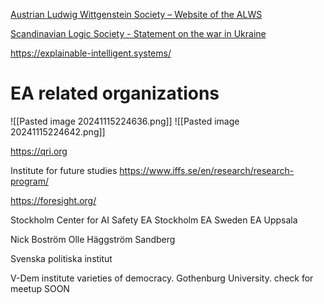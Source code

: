 [Austrian Ludwig Wittgenstein Society – Website of the ALWS](https://www.alws.at/)

[Scandinavian Logic Society - Statement on the war in Ukraine](https://scandinavianlogic.org/)

https://explainable-intelligent.systems/




# EA related organizations

![[Pasted image 20241115224636.png]]
![[Pasted image 20241115224642.png]]




https://qri.org

Institute for future studies
https://www.iffs.se/en/research/research-program/


https://foresight.org/



Stockholm Center for AI Safety
EA Stockholm
EA Sweden
EA Uppsala


Nick Boström
Olle Häggström
Sandberg



Svenska politiska institut

V-Dem institute varieties of democracy. Gothenburg University.
check for meetup SOON



